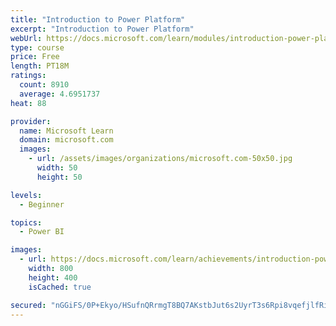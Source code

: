```yaml
---
title: "Introduction to Power Platform"
excerpt: "Introduction to Power Platform"
webUrl: https://docs.microsoft.com/learn/modules/introduction-power-platform/
type: course
price: Free
length: PT18M
ratings:
  count: 8910
  average: 4.6951737
heat: 88

provider:
  name: Microsoft Learn
  domain: microsoft.com
  images:
    - url: /assets/images/organizations/microsoft.com-50x50.jpg
      width: 50
      height: 50

levels:
  - Beginner

topics:
  - Power BI

images:
  - url: https://docs.microsoft.com/learn/achievements/introduction-power-platform-social.png
    width: 800
    height: 400
    isCached: true

secured: "nGGiFS/0P+Ekyo/HSufnQRrmgT8BQ7AKstbJut6s2UyrT3s6Rpi8vqefjlfRit/Okknl4zumyzD1FeYEqdt4fyrJWmzuTMGgirssjC6ZjYs5pckXh1uhC4yvQ40eQj6IxuMpgcr2gGvaT2ohEGQdZiimEKkZra4+ioar0VWQRy7x3NMnaVL9BJ9qBBAlbQhfKe48ju9ucdd1ViQeUTOpjXRe6blDiz/C5jCHQngcYcPMpDQB7VUwe/0k9GXw55YU18N0FpcxLfHKL4orLeBpWcRhQCjGp3QLtwrbmW+2oAa3JVjSXUi1MnCuk1lW9yjsoK3toQo7FxjCNoxJoFUju12e3ZOWn/F9YzSmt4KWJ5h6tiVJAhMKc64SUWuiC0U/x5YnZE0N0eSYXRaTflEjIvDXW4QJTROoeO2ws4W12ns=;0vpgqVq6+jMzakGEqFU5RQ=="
---
```


